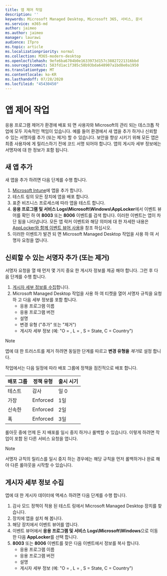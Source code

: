 ```yaml
---
title: 앱 제어 작업
description: ''
keywords: Microsoft Managed Desktop, Microsoft 365, 서비스, 문서
ms.service: m365-md
author: jaimeo
ms.author: jaimeo
manager: laurawi
audience: ITpro
ms.topic: article
ms.localizationpriority: normal
ms.collection: M365-modern-desktop
ms.openlocfilehash: 9efe6ba6704b0e1633973d157c38827221316bbd
ms.sourcegitcommit: 583fd1ac1f385c58b93bda648907a1bd8e0a1950
ms.translationtype: MT
ms.contentlocale: ko-KR
ms.lasthandoff: 07/28/2020
ms.locfileid: "45430450"
---
```

# <a name="work-with-app-control"></a>앱 제어 작업

응용 프로그램 제어가 환경에 배포 되 면 사용자와 Microsoft의 관리 되는 데스크톱 작업에 모두 지속적인 책임이 있습니다. 예를 들어 환경에서 새 앱을 추가 하거나 신뢰할 수 있는 서명자를 추가 (또는 제거) 할 수 있습니다. 보안을 향상 시키기 위해 모든 앱은 최종 사용자에 게 릴리스하기 전에 코드 서명 되어야 합니다. 앱의 게시자 세부 정보에는 서명자에 대 한 정보가 포함 됩니다.


## <a name="add-a-new-app"></a>새 앱 추가

새 앱을 추가 하려면 다음 단계를 수행 합니다.

1. [Microsoft Intune](https://docs.microsoft.com/mem/intune/apps/apps-win32-app-management)에 앱을 추가 합니다.
2. 테스트 링의 모든 장치에 앱을 배포 합니다. 
3. 표준 비즈니스 프로세스에 따라 앱을 테스트 합니다. 
4. **응용 프로그램 및 서비스 Logs\Microsoft\Windows\AppLocker**에서 이벤트 뷰어를 확인 하 여 **8003** 또는 **8006** 이벤트를 검색 합니다. 이러한 이벤트는 앱이 차단 됨을 나타냅니다. 모든 앱 락커 이벤트와 해당 의미에 대 한 자세한 내용은 [AppLocker와 함께 이벤트 뷰어 사용](https://docs.microsoft.com/windows/security/threat-protection/windows-defender-application-control/applocker/using-event-viewer-with-applocker)을 참조 하십시오.
5. 이러한 이벤트가 발견 되 면 Microsoft Managed Desktop 작업을 사용 하 여 서명자 요청을 엽니다.

## <a name="add-or-remove-a-trusted-signer"></a>신뢰할 수 있는 서명자 추가 (또는 제거)

서명자 요청을 열 때 먼저 몇 가지 중요 한 게시자 정보를 제공 해야 합니다. 그런 후 다음 단계를 수행 합니다.

1. [게시자 세부 정보를 수집](#gather-publisher-details)합니다.
2. Microsoft Managed Desktop 작업을 사용 하 여 티켓을 열어 서명자 규칙을 요청 하 고 다음 세부 정보를 포함 합니다.  
    - 응용 프로그램 이름 
    - 응용 프로그램 버전 
    - 설명 
    - 변경 유형 ("추가" 또는 "제거")  
    - 게시자 세부 정보 (예: "O = <publisher name> , L = <location> , S = State, C = Country") 

> [!NOTE]
> 앱에 대 한 트러스트를 제거 하려면 동일한 단계를 따르고 **변경 유형을** *제거*로 설정 합니다.

작업에서는 다음 일정에 따라 배포 그룹에 정책을 점진적으로 배포 합니다.


|배포 그룹  |정책 유형  |출시 시기  |
|---------|---------|---------|
|테스트     |  감사       |  일 0       |
|가장     | Enforced        | 1일        |
|신속한     | Enforced        |  2일       |
|폭     | Enforced        |  3일       |


롤아웃 중에 언제 든 지 배포를 일시 중지 하거나 롤백할 수 있습니다. 이렇게 하려면 작업이 포함 된 다른 서비스 요청을 엽니다.

> [!NOTE]
> 서명자 규칙의 릴리스를 일시 중지 하는 경우에는 해당 규칙을 먼저 롤백하거나 완료 해야 다른 롤아웃을 시작할 수 있습니다.

## <a name="gather-publisher-details"></a>게시자 세부 정보 수집

앱에 대 한 게시자 데이터에 액세스 하려면 다음 단계를 수행 합니다.

1. 감사 모드 정책이 적용 된 테스트 링에서 Microsoft Managed Desktop 장치를 찾습니다. 
2. 장치에 앱을 설치 해 봅니다.
3. 해당 장치에서 이벤트 뷰어를 엽니다. 
4. 이벤트 뷰어에서 **응용 프로그램 및 서비스 Logs\Microsoft\Windows**으로 이동한 다음 **AppLocker**를 선택 합니다. 
5. **8003** 또는 **8006** 이벤트를 찾은 다음 이벤트에서 정보를 복사 합니다. 
    - 응용 프로그램 이름 
    - 응용 프로그램 버전 
    - 설명 
    - 게시자 세부 정보 (예: "O = <publisher name> , L = <location> , S = State, C = Country") 
